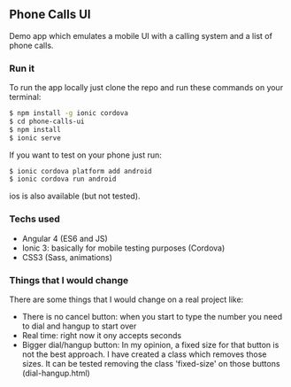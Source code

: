 ## Phone Calls UI

Demo app which emulates a mobile UI with a calling system and a list of phone calls.

### Run it

To run the app locally just clone the repo and run these commands on your terminal:

```bash
$ npm install -g ionic cordova
$ cd phone-calls-ui
$ npm install
$ ionic serve
```

If you want to test on your phone just run:
```bash
$ ionic cordova platform add android
$ ionic cordova run android
```
ios is also available (but not tested).

### Techs used
- Angular 4 (ES6 and JS)
- Ionic 3: basically for mobile testing purposes (Cordova)
- CSS3 (Sass, animations)

### Things that I would change

There are some things that I would change on a real project like:
- There is no cancel button: when you start to type the number you need to dial and hangup to start over
- Real time: right now it ony accepts seconds
- Bigger dial/hangup button: In my opinion, a fixed size for that button is not the best approach. I have created a class which removes those sizes. It can be tested removing the class 'fixed-size' on those buttons (dial-hangup.html)
